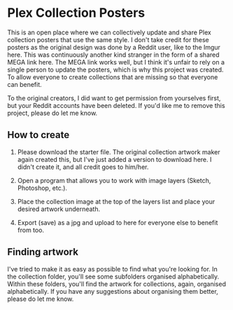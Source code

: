 # Plex Collection Posters

This is an open place where we can collectively update and share Plex collection posters that use the same style. I don't take credit for these posters as the original design was done by a Reddit user, like to the Imgur here. This was continuously another kind stranger in the form of a shared MEGA link here. The MEGA link works well, but I think it's unfair to rely on a single person to update the posters, which is why this project was created. To allow everyone to create collections that are missing so that everyone can benefit.

To the original creators, I did want to get permission from yourselves first, but your Reddit accounts have been deleted. If you'd like me to remove this project, please do let me know.


## How to create

1. Please download the starter file. The original collection artwork maker again created this, but I've just added a version to download here. I didn't create it, and all credit goes to him/her.

2. Open a program that allows you to work with image layers (Sketch, Photoshop, etc.).

3. Place the collection image at the top of the layers list and place your desired artwork underneath.

4. Export (save) as a jpg and upload to here for everyone else to benefit from too.

## Finding artwork

I've tried to make it as easy as possible to find what you're looking for. In the collection folder, you'll see some subfolders organised alphabetically. Within these folders, you'll find the artwork for collections, again, organised alphabetically. If you have any suggestions about organising them better, please do let me know.
